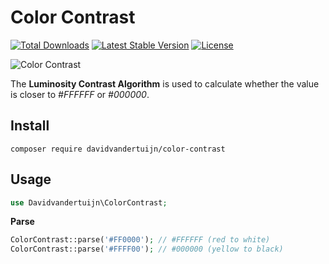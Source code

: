 # Color Contrast

<a href="https://packagist.org/packages/davidvandertuijn/color-contrast"><img src="https://poser.pugx.org/davidvandertuijn/color-contrast/d/total.svg" alt="Total Downloads"></a>
<a href="https://packagist.org/packages/davidvandertuijn/color-contrast"><img src="https://poser.pugx.org/davidvandertuijn/color-contrast/v/stable.svg" alt="Latest Stable Version"></a>
<a href="https://packagist.org/packages/davidvandertuijn/color-contrast"><img src="https://poser.pugx.org/davidvandertuijn/color-contrast/license.svg" alt="License"></a>

![Color Contrast](https://cdn.davidvandertuijn.nl/github/color-contrast.png)

The **Luminosity Contrast Algorithm** is used to calculate whether the value is closer to *#FFFFFF* or *#000000*.

## Install

```
composer require davidvandertuijn/color-contrast
```

## Usage

```php
use Davidvandertuijn\ColorContrast;
```

**Parse**

```php
ColorContrast::parse('#FF0000'); // #FFFFFF (red to white)
ColorContrast::parse('#FFFF00'); // #000000 (yellow to black)
```

